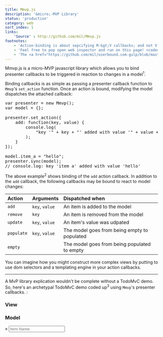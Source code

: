 ```yaml
---
title: Mmvp.js
description: '&micro;-MVP Library'
status: 'production'
category: web
sort_index: 1
links:
    'Source' : http://github.com/mil/Mmvp.js
footnotes:
    - 'Action-binding is about sepcifying M-&gt;V callbacks; and not V-&gt;M callbacks. After all V-&gt;M logic is typically handled as consequent of user-interaction and thus specified in user-interface callbacks.'
    - 'Feel free to pop open web inspector and run on this page! <code>Mmvp</code> is in global scope.'
    - 'The <a href="https://github.com/mil/userbound.com-gulp/blob/master/src/interfaces/demos/Mmvp.js/demo/js/todo.js">demo code</a> (68 SLOC) is only slighter heavier than the <a href="https://github.com/mil/userbound.com-gulp/blob/master/src/interfaces/demos/Mmvp.js/demo/Mmvp.js">Mmvp library</a> itself (40 SLOC)'
---
```


Mmvp.js is a micro-MVP javascript library which allows you to bind presenter callbacks to be triggered in reaction to changes in a model<sup>1</sup>.

Binding callbacks is as simple as passing a presenter callback function to `Mmvp`'s `set_action` function.  Once an action is bound, modifying the model dispatches the attached callback:

<pre class='sh_javascript'>
var presenter = new Mmvp();
var model = {};

presenter.set_action({
    add: function(key, value) {
        console.log(
            "key '" + key + "' added with value '" + value + "'"
        );
    }
});

model.item_a = "hello";
presenter.sync(model);
// console.log: key 'item_a' added with value 'hello'</pre>
</pre>


The above example<sup>2</sup> shows binding of the `add` action callback. In addition to the `add` callback, the following callbacks may be bound to react to model changes:

|Action     |Arguments         | Dispatched when |
|:-------   |:-----------------|:-----------------------------------------|
|`add`      | `key`, `value`   | An item is added to the model               |
|`remove`   | `key`            | An item is removed from the model           |
|`update`   | `key`, `value`   | An item's value was udpated                 |
|`populate` | `key`, `value`   | The model goes from being empty to populated |
|`empty`    |                  | The model goes from being populated to empty  |


You can imagine how you might construct more complex views by putting to use dom selectors and a templating engine in your action callbacks.


<hr>

A MvP library explication wouldn't be complete without a TodoMvC demo. So, here's an archetypal TodoMvC demo coded up<sup>3</sup> using `Mmvp`'s presenter callbacks. :

<div class='interface-demo'>
<script type='text/javascript' src='/interfaces/Mmvp.js/demo/underscore.min.js'></script>
<script type='text/javascript' src='/interfaces/Mmvp.js/demo/Mmvp.js'></script>
<script type='text/javascript' src='/interfaces/Mmvp.js/demo/js/todo.js'></script>
<script type='text/javascript' src='/interfaces/Mmvp.js/demo/js/demo_page.js'></script>
<link rel='stylesheet' href='/interfaces/Mmvp.js/demo/css/style.css' />

<section id="demo" class='block'>
  <nav><h3 class='view active'>View</h3><h3 class='model'>Model</h3></nav>
  <section id='switcher'> 
    <section class='view active'>  
      <div id="viewpen"></div>
      <div id='newitem'>
        <span class='hint'>&raquo;</span>
        <input type='text' placeholder='Item Name'>
      </div>
    </section>
    <section class='model'><pre class='brush: js; toolbar: false;'></pre></section>
  </section>
</section>

</div>
